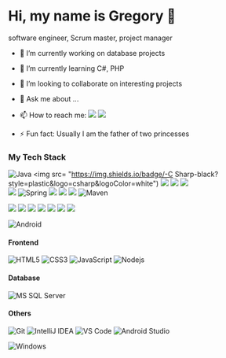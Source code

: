 #  Hi, my name is Gregory 👋

software engineer, Scrum master, project manager

<!--
**kniadziu/kniadziu** is a ✨ _special_ ✨ repository because its `README.md` (this file) appears on your GitHub profile.

Here are some ideas to get you started:
-->

- 🔭  I’m currently working on database projects 
- 🌱  I’m currently learning C#, PHP
- 👯  I’m looking to collaborate on interesting projects
- 💬  Ask me about ...
- 📫  How to reach me: [<img src="https://img.shields.io/badge/-Gmail-c14438?style=flat-square&amp;logo=Gmail&amp;logoColor=white&amp;link=mailto:kniadziu@gmail.com">](mailto:kniadziu@gmail.com) [<img src="https://img.shields.io/badge/-LinkedIn-blue?style=flat-square&amp;logo=Linkedin&amp;logoColor=white&amp;link=https://www.linkedin.com/in/grzegorz-koziel/">](https://www.linkedin.com/in/grzegorz-koziel/)

- ⚡ Fun fact: Usually I am the father of two princesses

### My Tech Stack
![Java](http://img.shields.io/badge/-Java-007396?style=flat-square&logo=java&logoColor=ffffff)
<img src= "https://img.shields.io/badge/-C Sharp-black?style=plastic&logo=csharp&logoColor=white")
<img src= "https://img.shields.io/badge/-SQL-yellow?style=plastic&logo=microsoftsqlserver&logoColor=white"> 
<img src= "https://img.shields.io/badge/-Hibernate-yellowgreen">  <img src= "https://img.shields.io/badge/-Python-yellowstyle=plastic&logo=python&logoColor=white">  
<img src= "https://img.shields.io/badge/-C++-green?style=plastic&logo=cplusplus"> 
![Spring](http://img.shields.io/badge/-Spring-6DB33F?style=flat-square&logo=spring&logoColor=ffffff)
<img src= "https://img.shields.io/badge/-npm-black?style=plastic&logo=npm"> 
<img src= "https://img.shields.io/badge/-Travis CI-orange?style=plastic&logo=Travis"> 
<img src= "https://img.shields.io/badge/-GIT-brown?style=plastic&logo=GitHub"> 
![Maven](http://img.shields.io/badge/-Maven-1565c0?style=flat-square&logo=apache-maven)

 <img src="https://img.shields.io/badge/-HTML5-lightgray?style=plastic&logo=Html5"> 
 <img src= "https://img.shields.io/badge/-CSS3-yellow?style=plastic&logo=CSS3"> 
 <img src="https://img.shields.io/badge/-Vue.js-blue?style=plastic&logo=Vue.js">

<img src= "https://img.shields.io/badge/-CLIPPER-black"> 
<img src= "https://img.shields.io/badge/-Turbo Pascal-orange">

<img src= "https://img.shields.io/badge/-VBA-yellow"> 
<img src="https://img.shields.io/badge/-SAP-red?style=plastic&logo=sap"> 


![Android](http://img.shields.io/badge/-Android-3DDC84?style=flat-square&logo=android&logoColor=ffffff)

#### Frontend
![HTML5](https://img.shields.io/badge/-HTML5-%23E44D27?style=flat-square&logo=html5&logoColor=ffffff)
![CSS3](https://img.shields.io/badge/-CSS3-%231572B6?style=flat-square&logo=css3)
![JavaScript](https://img.shields.io/badge/-JavaScript-%23F7DF1C?style=flat-square&logo=javascript&logoColor=000000&labelColor=%23F7DF1C&color=%23FFCE5A)
![Nodejs](https://img.shields.io/badge/-Nodejs-black?style=flat-square&logo=Node.js)

#### Database
![MS SQL Server](http://img.shields.io/badge/-MS%20SQL%20Server-CC2927?style=flat-square&logo=microsoft-sql-server&logoColor=ffffff)

#### Others
![Git](https://img.shields.io/badge/-Git-%23F05032?style=flat-square&logo=git&logoColor=%23ffffff)
![IntelliJ IDEA](http://img.shields.io/badge/-IntelliJ%20IDEA-000000?style=flat-square&logo=intellij-idea&logoColor=ffffff)
![VS Code](http://img.shields.io/badge/-VS%20Code-007ACC?style=flat-square&logo=visual-studio-code&logoColor=ffffff)
![Android Studio](http://img.shields.io/badge/-Android%20Studio-3DDC84?style=flat-square&logo=android-studio&logoColor=ffffff)

![Windows](http://img.shields.io/badge/-Windows-0078D6?style=flat-square&logo=windows&logoColor=ffffff)

